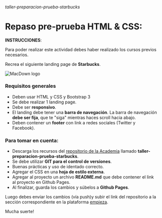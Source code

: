 ###### taller-preparacion-prueba-starbucks

# Repaso pre-prueba HTML & CSS:

**INSTRUCCIONES**:

Para poder realizar este actividad debes haber realizado los cursos previos necesarios.

Recrea el siguiente landing page de **Starbucks**.

![MacDown logo](assets/images/starbucks.png)

### Requisitos generales
- Deben usar HTML y CSS y Bootstrap 3
- Se debe realizar 1 landing page.
- Debe ser **responsivo**.
- El landing debe tener una **barra de navegación**. La barra de navegación **debe ser fija**, que te "siga" mientras haces scroll hacia abajo.
- Deben contener un **footer** con link a redes sociales (Twitter y Facebook).

### Para tomar en cuenta:

- Descarga los recursos del [repositorio de la Academia](https://github.com/DesafioLatam) llamado **taller-preparacion-prueba-starbucks**.
- Se debe utilizar **GIT para el control de versiones**.
- Buenas prácticas y uso de identado correcto.
- Agregar el CSS en una **hoja de estilo externa**.
- Agregar al proyecto un archivo **README.md** que debe contener el link al proyecto en Github Pages.
- Al finalizar, guarda los cambios y súbelos a **Github Pages**.

Luego debes enviar los cambios (vía push)y subir el link del repositorio a la sección correspondiente en la plataforma [empieza](https://empieza.desafiolatam.com "Desafío Latam").

Mucha suerte!